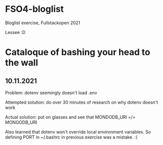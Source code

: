# FSO4-bloglist
Bloglist exercise, Fullstackopen 2021

Lessee :D

# Cataloque of bashing your head to the wall

## 10.11.2021

Problem: dotenv seemingly doesn't load .env

Attempted solution: do over 30 minutes of research on why dotenv doesn't work

Actual solution: put on glasses and see that MONDODB_URI =/= MONGODB_URI

Also learned that dotenv won't override local environment variables.
So defining PORT in ~/.bashrc in previous exercise was a mistake. :(
